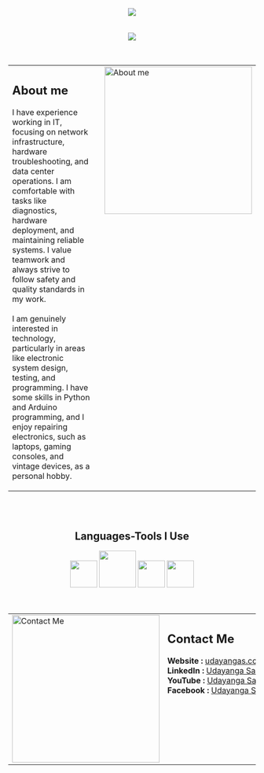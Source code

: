 <!-- Top banner-->
<div align="center">
    <a href="#"><img src="https://github.com/user-attachments/assets/5085a456-8981-47a5-b1db-88f911b44f4a"/></a>
</div>

<br/>
<br/>

<!-- Typing text-->
<div align="center">
    <a href="#"><img src="https://readme-typing-svg.demolab.com?font=Concert+One&size=35&duration=4000&pause=50&width=435&lines=Hello+there..+%F0%9F%91%8B;I'm+Udayanga+Sandaruwan" /></a>
</div>

<br/>
<br/>

<!-- About me table-->
<table style="width:100%; border-collapse: collapse; border: none;">
 <tr style="border: none;">
    <td style="border: none; vertical-align: top; padding-right: 20px;">
      <h2>About me</h2>
      <p>
          I have experience working in IT, focusing on network infrastructure, hardware troubleshooting, and data center operations. I am comfortable with tasks like diagnostics, hardware deployment, and maintaining reliable systems. I value teamwork and always strive to follow safety and quality standards in my work.<br><br>
          I am genuinely interested in technology, particularly in areas like electronic system design, testing, and programming. I have some skills in Python and Arduino programming, and I enjoy repairing electronics, such as laptops, gaming consoles, and vintage devices, as a personal hobby.
  </p>
    </td>
    <td style="border: none; vertical-align: top;">
      <a href="#"><img src="https://github.com/user-attachments/assets/e9baf0ea-45d6-4d8c-ad57-9db2ad13e77d" alt="About me" width="300px" height="auto"></a>
    </td>

  </tr>
</table>

<br/>
<br/>

<!-- Languages-Tools I Use section-->
<h2 align="center">Languages-Tools I Use</h2>
<div align="center">
    <a href="#"><img src = "https://github.com/user-attachments/assets/59c53924-d02c-4308-bf67-e600cb31135f" width = "55"></a>
    <a href="#"><img src = "https://github.com/user-attachments/assets/1d796053-841c-4ebc-b632-876d7800281e" width = "75"></a>
    <a href="#"><img src = "https://github.com/user-attachments/assets/8bd9dfa3-d552-4e75-a521-c46f728aaef8" width = "55"></a>
    <a href="#"><img src = "https://github.com/user-attachments/assets/338bfe48-d634-46cd-aaf8-599e57c4623b" width = "55"></a>
</div>

<br/>
<br/>

<!-- Contact me table-->
<table style="width:100%; border-collapse: collapse; border: none;">
 <tr style="border: none;">
      <td style="border: none; vertical-align: top;">
      <a href="#"><img src="https://github.com/user-attachments/assets/04ed42db-4957-405f-a3ed-06273e1f5fb7" alt="Contact Me" width="300px" height="auto"></a>
    </td>
    <td style="border: none; vertical-align: top; padding-right: 20px;">
      <h2>Contact Me</h2> 
        <p>
        <strong>Website : </strong> <a href="https://udayangas.com">udayangas.com</a><br/>
        <strong>LinkedIn : </strong> <a href="https://www.linkedin.com/in/udayangas/" target="_blank">Udayanga Sandaruwan</a><br/>
        <strong>YouTube : </strong> <a href="https://www.youtube.com/@theudayanga" target="_blank">Udayanga Sandaruwan</a><br/>
        <strong>Facebook : </strong> <a href="https://www.facebook.com/theudayanga" target="_blank">Udayanga Sandaruwan</a><br/>
            
&nbsp;&nbsp;&nbsp;&nbsp;&nbsp;&nbsp;&nbsp;&nbsp;&nbsp;&nbsp;&nbsp;&nbsp;&nbsp;&nbsp;&nbsp;&nbsp;&nbsp;&nbsp;&nbsp;&nbsp;&nbsp;&nbsp;&nbsp;&nbsp;&nbsp;&nbsp;&nbsp;&nbsp;&nbsp;&nbsp;&nbsp;&nbsp;&nbsp;&nbsp;&nbsp;&nbsp;&nbsp;&nbsp;&nbsp;&nbsp;&nbsp;&nbsp;&nbsp;&nbsp;&nbsp;&nbsp;&nbsp;&nbsp;&nbsp;&nbsp;&nbsp;&nbsp;&nbsp;&nbsp;&nbsp;&nbsp;&nbsp;&nbsp;&nbsp;&nbsp;&nbsp;&nbsp;&nbsp;&nbsp;&nbsp;&nbsp;&nbsp;&nbsp;&nbsp;&nbsp;&nbsp;&nbsp;&nbsp;&nbsp;&nbsp;&nbsp;&nbsp;&nbsp;&nbsp;&nbsp;&nbsp;&nbsp;&nbsp;&nbsp;&nbsp;&nbsp;&nbsp;&nbsp;&nbsp;&nbsp;&nbsp;&nbsp;&nbsp;&nbsp;&nbsp;&nbsp;&nbsp;&nbsp;&nbsp;&nbsp;&nbsp;&nbsp;&nbsp;&nbsp;&nbsp;&nbsp;&nbsp;&nbsp;&nbsp;&nbsp;&nbsp;&nbsp;&nbsp;&nbsp;&nbsp;&nbsp;&nbsp;&nbsp;&nbsp;&nbsp;&nbsp;&nbsp;&nbsp;&nbsp;&nbsp;&nbsp;&nbsp;&nbsp; 
        </p>
    </td>
  </tr>
</table>
